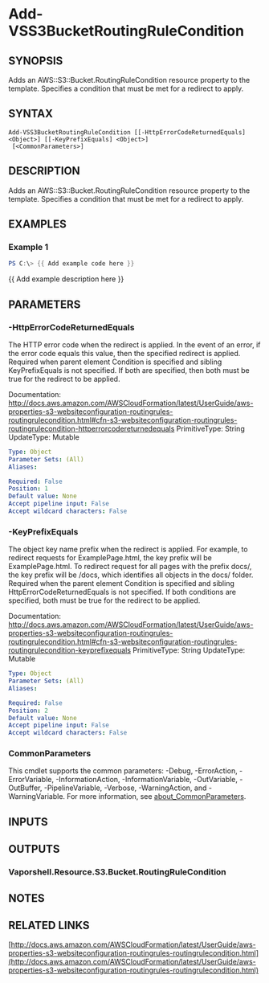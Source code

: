 # Add-VSS3BucketRoutingRuleCondition

## SYNOPSIS
Adds an AWS::S3::Bucket.RoutingRuleCondition resource property to the template.
Specifies a condition that must be met for a redirect to apply.

## SYNTAX

```
Add-VSS3BucketRoutingRuleCondition [[-HttpErrorCodeReturnedEquals] <Object>] [[-KeyPrefixEquals] <Object>]
 [<CommonParameters>]
```

## DESCRIPTION
Adds an AWS::S3::Bucket.RoutingRuleCondition resource property to the template.
Specifies a condition that must be met for a redirect to apply.

## EXAMPLES

### Example 1
```powershell
PS C:\> {{ Add example code here }}
```

{{ Add example description here }}

## PARAMETERS

### -HttpErrorCodeReturnedEquals
The HTTP error code when the redirect is applied.
In the event of an error, if the error code equals this value, then the specified redirect is applied.
Required when parent element Condition is specified and sibling KeyPrefixEquals is not specified.
If both are specified, then both must be true for the redirect to be applied.

Documentation: http://docs.aws.amazon.com/AWSCloudFormation/latest/UserGuide/aws-properties-s3-websiteconfiguration-routingrules-routingrulecondition.html#cfn-s3-websiteconfiguration-routingrules-routingrulecondition-httperrorcodereturnedequals
PrimitiveType: String
UpdateType: Mutable

```yaml
Type: Object
Parameter Sets: (All)
Aliases:

Required: False
Position: 1
Default value: None
Accept pipeline input: False
Accept wildcard characters: False
```

### -KeyPrefixEquals
The object key name prefix when the redirect is applied.
For example, to redirect requests for ExamplePage.html, the key prefix will be ExamplePage.html.
To redirect request for all pages with the prefix docs/, the key prefix will be /docs, which identifies all objects in the docs/ folder.
Required when the parent element Condition is specified and sibling HttpErrorCodeReturnedEquals is not specified.
If both conditions are specified, both must be true for the redirect to be applied.

Documentation: http://docs.aws.amazon.com/AWSCloudFormation/latest/UserGuide/aws-properties-s3-websiteconfiguration-routingrules-routingrulecondition.html#cfn-s3-websiteconfiguration-routingrules-routingrulecondition-keyprefixequals
PrimitiveType: String
UpdateType: Mutable

```yaml
Type: Object
Parameter Sets: (All)
Aliases:

Required: False
Position: 2
Default value: None
Accept pipeline input: False
Accept wildcard characters: False
```

### CommonParameters
This cmdlet supports the common parameters: -Debug, -ErrorAction, -ErrorVariable, -InformationAction, -InformationVariable, -OutVariable, -OutBuffer, -PipelineVariable, -Verbose, -WarningAction, and -WarningVariable. For more information, see [about_CommonParameters](http://go.microsoft.com/fwlink/?LinkID=113216).

## INPUTS

## OUTPUTS

### Vaporshell.Resource.S3.Bucket.RoutingRuleCondition
## NOTES

## RELATED LINKS

[http://docs.aws.amazon.com/AWSCloudFormation/latest/UserGuide/aws-properties-s3-websiteconfiguration-routingrules-routingrulecondition.html](http://docs.aws.amazon.com/AWSCloudFormation/latest/UserGuide/aws-properties-s3-websiteconfiguration-routingrules-routingrulecondition.html)

